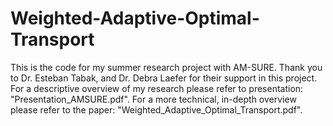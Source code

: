 # Weighted-Adaptive-Optimal-Transport
This is the code for my summer research project with AM-SURE. Thank you to Dr. Esteban Tabak, and Dr. Debra Laefer for their support in this project. 
<br/>
For a descriptive overview of my research please refer to presentation: "Presentation_AMSURE.pdf". For a more technical, in-depth overview please refer to the paper: "Weighted_Adaptive_Optimal_Transport.pdf". 
